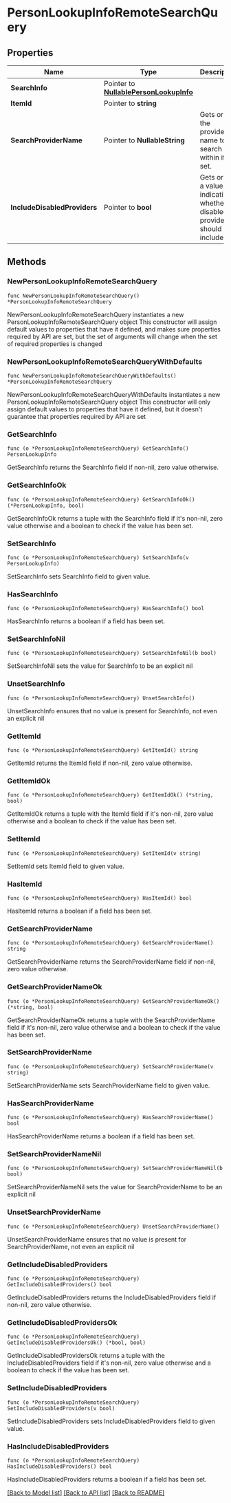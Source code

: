 # PersonLookupInfoRemoteSearchQuery

## Properties

Name | Type | Description | Notes
------------ | ------------- | ------------- | -------------
**SearchInfo** | Pointer to [**NullablePersonLookupInfo**](PersonLookupInfo.md) |  | [optional] 
**ItemId** | Pointer to **string** |  | [optional] 
**SearchProviderName** | Pointer to **NullableString** | Gets or sets the provider name to search within if set. | [optional] 
**IncludeDisabledProviders** | Pointer to **bool** | Gets or sets a value indicating whether disabled providers should be included. | [optional] 

## Methods

### NewPersonLookupInfoRemoteSearchQuery

`func NewPersonLookupInfoRemoteSearchQuery() *PersonLookupInfoRemoteSearchQuery`

NewPersonLookupInfoRemoteSearchQuery instantiates a new PersonLookupInfoRemoteSearchQuery object
This constructor will assign default values to properties that have it defined,
and makes sure properties required by API are set, but the set of arguments
will change when the set of required properties is changed

### NewPersonLookupInfoRemoteSearchQueryWithDefaults

`func NewPersonLookupInfoRemoteSearchQueryWithDefaults() *PersonLookupInfoRemoteSearchQuery`

NewPersonLookupInfoRemoteSearchQueryWithDefaults instantiates a new PersonLookupInfoRemoteSearchQuery object
This constructor will only assign default values to properties that have it defined,
but it doesn't guarantee that properties required by API are set

### GetSearchInfo

`func (o *PersonLookupInfoRemoteSearchQuery) GetSearchInfo() PersonLookupInfo`

GetSearchInfo returns the SearchInfo field if non-nil, zero value otherwise.

### GetSearchInfoOk

`func (o *PersonLookupInfoRemoteSearchQuery) GetSearchInfoOk() (*PersonLookupInfo, bool)`

GetSearchInfoOk returns a tuple with the SearchInfo field if it's non-nil, zero value otherwise
and a boolean to check if the value has been set.

### SetSearchInfo

`func (o *PersonLookupInfoRemoteSearchQuery) SetSearchInfo(v PersonLookupInfo)`

SetSearchInfo sets SearchInfo field to given value.

### HasSearchInfo

`func (o *PersonLookupInfoRemoteSearchQuery) HasSearchInfo() bool`

HasSearchInfo returns a boolean if a field has been set.

### SetSearchInfoNil

`func (o *PersonLookupInfoRemoteSearchQuery) SetSearchInfoNil(b bool)`

 SetSearchInfoNil sets the value for SearchInfo to be an explicit nil

### UnsetSearchInfo
`func (o *PersonLookupInfoRemoteSearchQuery) UnsetSearchInfo()`

UnsetSearchInfo ensures that no value is present for SearchInfo, not even an explicit nil
### GetItemId

`func (o *PersonLookupInfoRemoteSearchQuery) GetItemId() string`

GetItemId returns the ItemId field if non-nil, zero value otherwise.

### GetItemIdOk

`func (o *PersonLookupInfoRemoteSearchQuery) GetItemIdOk() (*string, bool)`

GetItemIdOk returns a tuple with the ItemId field if it's non-nil, zero value otherwise
and a boolean to check if the value has been set.

### SetItemId

`func (o *PersonLookupInfoRemoteSearchQuery) SetItemId(v string)`

SetItemId sets ItemId field to given value.

### HasItemId

`func (o *PersonLookupInfoRemoteSearchQuery) HasItemId() bool`

HasItemId returns a boolean if a field has been set.

### GetSearchProviderName

`func (o *PersonLookupInfoRemoteSearchQuery) GetSearchProviderName() string`

GetSearchProviderName returns the SearchProviderName field if non-nil, zero value otherwise.

### GetSearchProviderNameOk

`func (o *PersonLookupInfoRemoteSearchQuery) GetSearchProviderNameOk() (*string, bool)`

GetSearchProviderNameOk returns a tuple with the SearchProviderName field if it's non-nil, zero value otherwise
and a boolean to check if the value has been set.

### SetSearchProviderName

`func (o *PersonLookupInfoRemoteSearchQuery) SetSearchProviderName(v string)`

SetSearchProviderName sets SearchProviderName field to given value.

### HasSearchProviderName

`func (o *PersonLookupInfoRemoteSearchQuery) HasSearchProviderName() bool`

HasSearchProviderName returns a boolean if a field has been set.

### SetSearchProviderNameNil

`func (o *PersonLookupInfoRemoteSearchQuery) SetSearchProviderNameNil(b bool)`

 SetSearchProviderNameNil sets the value for SearchProviderName to be an explicit nil

### UnsetSearchProviderName
`func (o *PersonLookupInfoRemoteSearchQuery) UnsetSearchProviderName()`

UnsetSearchProviderName ensures that no value is present for SearchProviderName, not even an explicit nil
### GetIncludeDisabledProviders

`func (o *PersonLookupInfoRemoteSearchQuery) GetIncludeDisabledProviders() bool`

GetIncludeDisabledProviders returns the IncludeDisabledProviders field if non-nil, zero value otherwise.

### GetIncludeDisabledProvidersOk

`func (o *PersonLookupInfoRemoteSearchQuery) GetIncludeDisabledProvidersOk() (*bool, bool)`

GetIncludeDisabledProvidersOk returns a tuple with the IncludeDisabledProviders field if it's non-nil, zero value otherwise
and a boolean to check if the value has been set.

### SetIncludeDisabledProviders

`func (o *PersonLookupInfoRemoteSearchQuery) SetIncludeDisabledProviders(v bool)`

SetIncludeDisabledProviders sets IncludeDisabledProviders field to given value.

### HasIncludeDisabledProviders

`func (o *PersonLookupInfoRemoteSearchQuery) HasIncludeDisabledProviders() bool`

HasIncludeDisabledProviders returns a boolean if a field has been set.


[[Back to Model list]](../README.md#documentation-for-models) [[Back to API list]](../README.md#documentation-for-api-endpoints) [[Back to README]](../README.md)


